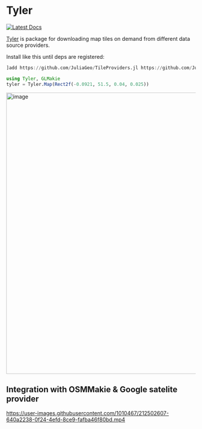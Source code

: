 # Tyler

[![Latest Docs](https://img.shields.io/badge/docs-latest-blue.svg)](https://makieorg.github.io/Tyler.jl/dev/)

[Tyler](https://makieorg.github.io/Tyler.jl/dev/) is package for downloading map tiles on demand from different data source providers.

Install like this until deps are registered:

```julia
]add https://github.com/JuliaGeo/TileProviders.jl https://github.com/JuliaGeo/MapTiles.jl https://github.com/MakieOrg/Tyler.jl.git
```
```julia
using Tyler, GLMakie
tyler = Tyler.Map(Rect2f(-0.0921, 51.5, 0.04, 0.025))
```
<img width="749" alt="image" src="https://user-images.githubusercontent.com/1010467/212502640-b44454b1-2d05-4469-b509-d895b30b145a.png">

## Integration with OSMMakie & Google satelite provider

https://user-images.githubusercontent.com/1010467/212502607-640a2238-0f24-4efd-8ce9-fafba46f80bd.mp4
